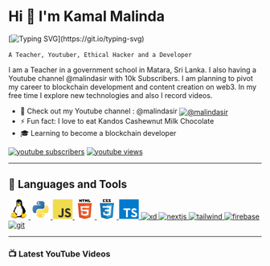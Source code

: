 # Hi 👋 I'm Kamal Malinda

[![Typing SVG](https://readme-typing-svg.demolab.com?font=Fira+Code&pause=1000&color=3A12E6&background=FFFFFF00&width=435&lines=+Learn+as+if+you+were+to+live+forever.)](https://git.io/typing-svg)

` A Teacher, Youtuber, Ethical Hacker and a Developer ` </p>

I am a Teacher in a government school in Matara, Sri Lanka. I also having a Youtube channel @malindasir with 10k Subscribers. I am planning to pivot my career to blockchain development and content creation on web3. In my free time I explore new technologies and also I record videos.  

- 🔭 Check out my Youtube channel :  @malindasir <a href="https://www.youtube.com/c/@malindasir" target="blank"><img align="center" src="https://raw.githubusercontent.com/rahuldkjain/github-profile-readme-generator/master/src/images/icons/Social/youtube.svg" alt="@malindasir" height="30" width="40" /></a>
- ⚡ Fun fact: I love to eat Kandos Cashewnut Milk Chocolate
- 🎓 Learning to become a blockchain developer


<p align="left">
      <a href="https://www.youtube.com/c/hkkmalinda?sub_confirmation=1">
         <img alt="youtube subscribers" title="Subscribe to my YouTube channel" src="https://custom-icon-badges.demolab.com/youtube/channel/subscribers/UCmgwYtrH0uKd6u8PZzwOktQ?color=%23E05D44&label=SUBSCRIBE&logo=video&logoColor=white&style=for-the-badge&labelColor=CE4630"/></a> 
      <a href="https://www.youtube.com/c/hkkmalinda">
         <img alt="youtube views" title="YouTube views" src="https://custom-icon-badges.demolab.com/youtube/channel/views/UCmgwYtrH0uKd6u8PZzwOktQ?color=%23E1AD0E&logo=eye&logoColor=white&style=for-the-badge&labelColor=C79600"/></a> 
   </p>
   
------
   
## 🧰 Languages and Tools
<p align="left"> 
<a href="https://www.linux.org/" target="_blank" rel="noreferrer"> <img src="https://raw.githubusercontent.com/devicons/devicon/master/icons/linux/linux-original.svg" alt="linux" width="40" height="40"/> </a> <a href="https://www.python.org" target="_blank" rel="noreferrer"> <img src="https://raw.githubusercontent.com/devicons/devicon/master/icons/python/python-original.svg" alt="python" width="40" height="40"/> </a> <a href="https://developer.mozilla.org/en-US/docs/Web/JavaScript" target="_blank" rel="noreferrer"> <img src="https://raw.githubusercontent.com/devicons/devicon/master/icons/javascript/javascript-original.svg" alt="javascript" width="40" height="40"/> </a> <a href="https://www.w3.org/html/" target="_blank" rel="noreferrer"> <img src="https://raw.githubusercontent.com/devicons/devicon/master/icons/html5/html5-original-wordmark.svg" alt="html5" width="40" height="40"/> </a> <a href="https://www.w3schools.com/css/" target="_blank" rel="noreferrer"> <img src="https://raw.githubusercontent.com/devicons/devicon/master/icons/css3/css3-original-wordmark.svg" alt="css3" width="40" height="40"/> </a> <a href="https://www.typescriptlang.org/" target="_blank" rel="noreferrer"> <img src="https://raw.githubusercontent.com/devicons/devicon/master/icons/typescript/typescript-original.svg" alt="typescript" width="40" height="40"/> </a> <a href="https://www.adobe.com/products/xd.html" target="_blank" rel="noreferrer"> <img src="https://cdn.worldvectorlogo.com/logos/adobe-xd.svg" alt="xd" width="40" height="40"/> </a> <a href="https://nextjs.org/" target="_blank" rel="noreferrer"> <img src="https://cdn.worldvectorlogo.com/logos/nextjs-2.svg" alt="nextjs" width="40" height="40"/> </a> <a href="https://tailwindcss.com/" target="_blank" rel="noreferrer"> <img src="https://www.vectorlogo.zone/logos/tailwindcss/tailwindcss-icon.svg" alt="tailwind" width="40" height="40"/> </a> <a href="https://firebase.google.com/" target="_blank" rel="noreferrer"> <img src="https://www.vectorlogo.zone/logos/firebase/firebase-icon.svg" alt="firebase" width="40" height="40"/> </a><a href="https://git-scm.com/" target="_blank" rel="noreferrer"> <img src="https://www.vectorlogo.zone/logos/git-scm/git-scm-icon.svg" alt="git" width="40" height="40"/> </a></p> 

-----

### 📺 Latest YouTube Videos

<!-- BEGIN YOUTUBE-CARDS -->

<!-- END YOUTUBE-CARDS -->


          
   



<!---
hkkmalinda/hkkmalinda is a ✨ special ✨ repository because its `README.md` (this file) appears on your GitHub profile.
You can click the Preview link to take a look at your changes.
--->
